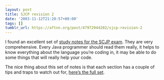 ```yaml
---
layout: post
title: SJCP revision 2
date: '2003-11-12T21:20:57+00:00'
tags: []
tumblr_url: https://aftnn.org/post/47972944202/sjcp-revision-2
---
```

<p>I found an excellent set of <a href="http://www.janeg.ca/java2.html">study notes for the SCJP exam</a>. They are very comprehensive. Every Java programmer should read them really, it helps to know everything about the language you&rsquo;re coding in, it may be able to do some things that will really help your code.</p>
<p>The nice thing about this set of notes is that each section has a couple of tips and traps to watch out for, <a href="http://www.janeg.ca/scjp/tips.html">here&rsquo;s the full set</a>.</p>
